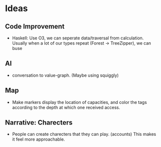 # Ideas

## Code Improvement
- Haskell: Use O3, we can seperate data/traversal from calculation. Usually when a lot of our types repeat (Forest -> TreeZipper), we can buse 

## AI
- conversation to value-graph. (Maybe using squiggly)

## Map
- Make markers display the location of capacities, and color the tags according to the depth at which one received access.

## Narrative: Charecters
- People can create charecters that they can play. (accounts) This makes it feel more approachable.

